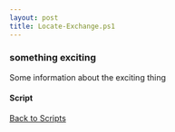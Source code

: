 ```yaml
---
layout: post
title: Locate-Exchange.ps1
---
```


### something exciting

Some information about the exciting thing

#### Script

<script async src="https://gist-it.appspot.com/github.com/BanterBoy/scripts-blog/blob/master/PowerShell/scripts/Exchange/Locate-Exchange.ps1" crossorigin="anonymous"></script>

<a href="/menu/_pages/scripts.html">Back to Scripts</a>
